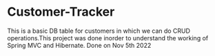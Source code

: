 # Customer-Tracker
This is a basic DB table for customers in which we can do CRUD operations.This project was done inorder to understand the working of Spring MVC and Hibernate.
Done on Nov 5th 2022
